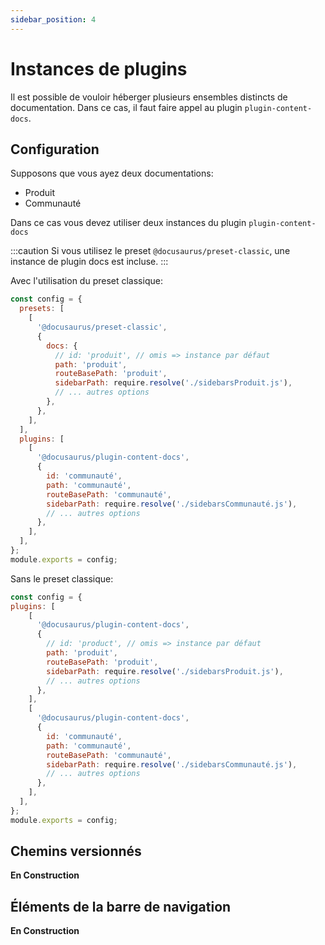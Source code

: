 ```yaml
---
sidebar_position: 4
---
```


# Instances de plugins

Il est possible de vouloir héberger plusieurs ensembles distincts de documentation. Dans ce cas,  il faut faire appel au plugin `plugin-content-docs`.

## Configuration

Supposons que vous ayez deux documentations:

- Produit
- Communauté

Dans ce cas vous devez utiliser deux instances du plugin `plugin-content-docs`

:::caution
Si vous utilisez le preset `@docusaurus/preset-classic`, une instance de plugin docs est incluse.
:::

Avec l'utilisation du preset classique:

```js title = "docusaurus.config.js"
const config = {
  presets: [
    [
      '@docusaurus/preset-classic',
      {
        docs: {
          // id: 'produit', // omis => instance par défaut
          path: 'produit',
          routeBasePath: 'produit',
          sidebarPath: require.resolve('./sidebarsProduit.js'),
          // ... autres options
        },
      },
    ],
  ],
  plugins: [
    [
      '@docusaurus/plugin-content-docs',
      {
        id: 'communauté',
        path: 'communauté',
        routeBasePath: 'communauté',
        sidebarPath: require.resolve('./sidebarsCommunauté.js'),
        // ... autres options
      },
    ],
  ],
};
module.exports = config;
```

Sans le preset classique:

```js title = "docusaurus.config.js"
const config = {
plugins: [
    [
      '@docusaurus/plugin-content-docs',
      {
        // id: 'product', // omis => instance par défaut
        path: 'produit',
        routeBasePath: 'produit',
        sidebarPath: require.resolve('./sidebarsProduit.js'),
        // ... autres options
      },
    ],
    [
      '@docusaurus/plugin-content-docs',
      {
        id: 'communauté',
        path: 'communauté',
        routeBasePath: 'communauté',
        sidebarPath: require.resolve('./sidebarsCommunauté.js'),
        // ... autres options
      },
    ],
  ],
};
module.exports = config;
```

## Chemins versionnés

**En Construction**

## Éléments de la barre de navigation

**En Construction**